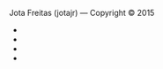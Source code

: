 Jota Freitas (jotajr)
&mdash;
Copyright &copy; 2015

<ul class="list-inline">
  <li>
    <a href="https://github.com/jotajr"><i class="fa fa-github fa-2x text-white"></i></a>
  </li>
  <li>
    <a href="https://twitter.com/jotajr"><i class="fa fa-twitter fa-2x text-white"></i></a>
  </li>
  <li>
    <a href="https://www.linkedin.com/in/jotafreitasjr"><i class="fa fa-linkedin-square fa-2x text-white"></i></a>
  </li>
  <li>
    <a href="https://www.facebook.com/jotajr"><i class="fa fa-facebook-square fa-2x text-white"></i></a>
  </li>
</ul>